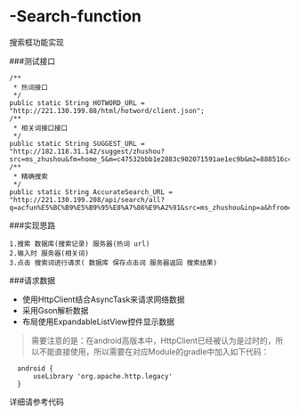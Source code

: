 # -Search-function
搜索框功能实现

###测试接口

    /**
     * 热词接口
     */
    public static String HOTWORD_URL = "http://221.130.199.88/html/hotword/client.json";
    /**
     * 相关词接口接口
     */
    public static String SUGGEST_URL = "http://182.118.31.142/suggest/zhushou?src=ms_zhushou&fm=home_5&m=c47532bbb1e2883c902071591ae1ec9b&m2=888516c4b08e20e7c9a2139bd8c22e06&v=3.2.23&re=1&ch=430848&os=16&&ppi=320x480&startCount=4&kw=a&count=20&os=16";
    /**
     * 精确搜索
     */
    public static String AccurateSearch_URL = "http://221.130.199.208/api/search/all?q=acfun%E5%BC%B9%E5%B9%95%E8%A7%86%E9%A2%91&src=ms_zhushou&inp=a&hfrom=&hidetab=&v2=1&ext_filter=1&os=16&webp=1&page=1&fm=home_5_6_ssall_suggest&m=c47532bbb1e2883c902071591ae1ec9b&m2=888516c4b08e20e7c9a2139bd8c22e06&v=3.2.23&re=1&ch=430848&&ppi=320x480&startCount=4&snt=-1";



###实现思路

    1.搜索 数据库(搜索记录) 服务器(热词 url)
    2.输入时 服务器(相关词)
    3.点击 搜索词进行请求( 数据库 保存点击词 服务器返回 搜索结果)

###请求数据

* 使用HttpClient结合AsyncTask来请求网络数据
* 采用Gson解析数据
* 布局使用ExpandableListView控件显示数据

> 需要注意的是：在android高版本中，HttpClient已经被认为是过时的，所以不能直接使用，所以需要在对应Module的gradle中加入如下代码：

      android {
          useLibrary 'org.apache.http.legacy'
      }



详细请参考代码
